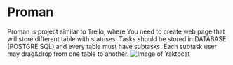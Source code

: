 # Proman

Proman is project similar to Trello, where You need to create web page that will store different table with statuses. Tasks should be stored in DATABASE (POSTGRE SQL) and every table must have subtasks. Each subtask user may drag&drop from one table to another. 
![Image of Yaktocat](https://octodex.github.com/images/yaktocat.png)
